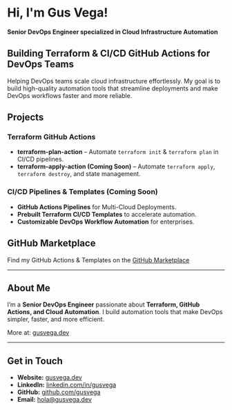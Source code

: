 # Hi, I'm Gus Vega!  
**Senior DevOps Engineer specialized in Cloud Infrastructure Automation**

## Building Terraform & CI/CD GitHub Actions for DevOps Teams

Helping DevOps teams scale cloud infrastructure effortlessly. My goal is to build high-quality automation tools that streamline deployments and make DevOps workflows faster and more reliable.

## Projects
### Terraform GitHub Actions
- **terraform-plan-action** – Automate `terraform init` & `terraform plan` in CI/CD pipelines.  
- **terraform-apply-action (Coming Soon)** – Automate `terraform apply`, `terraform destroy`, and state management.  

### CI/CD Pipelines & Templates (Coming Soon)
- **GitHub Actions Pipelines** for Multi-Cloud Deployments.  
- **Prebuilt Terraform CI/CD Templates** to accelerate automation.  
- **Customizable DevOps Workflow Automation** for enterprises.  

## GitHub Marketplace
Find my GitHub Actions & Templates on the [GitHub Marketplace](https://github.com/marketplace?query=gus+vega)

---

## About Me
I’m a **Senior DevOps Engineer** passionate about **Terraform, GitHub Actions, and Cloud Automation**. I build automation tools that make DevOps simpler, faster, and more efficient.

More at: [gusvega.dev](https://gusvega.dev)

---

## Get in Touch
- **Website:** [gusvega.dev](https://gusvega.dev)  
- **LinkedIn:** [linkedin.com/in/gusvega](https://linkedin.com/in/gusvega)  
- **GitHub:** [github.com/gusvega](https://github.com/gusvega)  
- **Email:** [hola@gusvega.dev](mailto:hola@gusvega.dev)  
